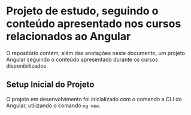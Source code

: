 # Projeto de estudo, seguindo o conteúdo apresentado nos cursos relacionados ao Angular
O repositório contém, além das anotações neste documento, um projeto Angular seguindo o conteúdo apresentado durante os cursos disponibilizados.

## Setup Inicial do Projeto
O projeto em desenvolvimento foi inicializado com o comando a CLI do Angular, utilizando o comando `ng new`.

